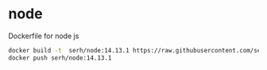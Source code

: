 # node
Dockerfile for node js

```sh
docker build -t  serh/node:14.13.1 https://raw.githubusercontent.com/serhn/node/14.13.1/Dockerfile
docker push serh/node:14.13.1
```
